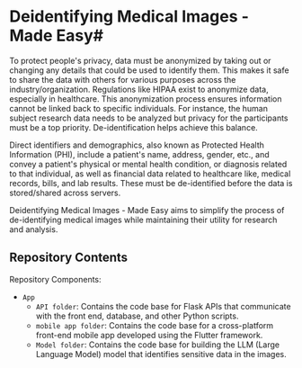 # Deidentifying Medical Images - Made Easy#

To protect people's privacy, data must be anonymized by taking out or changing any details that could be used to identify them. This makes it safe to share the data with others for various purposes across the industry/organization. Regulations like HIPAA exist to anonymize data, especially in healthcare. This anonymization process ensures information cannot be linked back to specific individuals. For instance, the human subject research data needs to be analyzed but privacy for the participants must be a top priority. De-identification helps achieve this balance.

Direct identifiers and demographics, also known as Protected Health Information (PHI), include a patient's name, address, gender, etc., and convey a patient's physical or mental health condition, or diagnosis related to that individual, as well as financial data related to healthcare like, medical records, bills, and lab results. These must be de-identified before the data is stored/shared across servers.

Deidentifying Medical Images - Made Easy aims to simplify the process of de-identifying medical images while maintaining their utility for research and analysis.


## Repository Contents

Repository Components:

- `App`
  - `API folder`: Contains the code base for Flask APIs that communicate with the front end, database, and other Python scripts.
  - `mobile app folder`: Contains the code base for a cross-platform front-end mobile app developed using the Flutter framework.
  - `Model folder`: Contains the code base for building the LLM (Large Language Model) model that identifies sensitive data in the images.